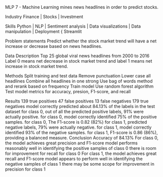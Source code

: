 MLP 7  - Machine Learning mines news headlines in order to predict stocks.

Industry
Finance | Stocks | Investment 

Skills
Python | NLP | Sentiment analysis | Data visualizations | Data manipulation | Deployment { Streamlit 

Problem statements
Predict whether the stock market trend will have a net increase or decrease based on news headlines.

Data Description
Top 25 global viral news headlines from 2000 to 2016
Label 0 means net decrease in stock market trend and label 1 means net increase in stock market trend. 

Methods
Split training and test data
Remove punctuation
Lower case all headlines 
Combine all headlines in one strong
Use bag of words method and rerank based on frequency
Train model
Use random forest algorithm 
Test model metrics for accuracy, presion, F1-score, and recall

Results 
139 true positives
47 false positives
13 false negatives 
179 true negatives 
model correctly predicted about 84.13% of the labels in the test dataset
for class 0, out of all the predicted positive labels, 91% were actually positive. 
for class 0, model correctly identified 75% of the positive samples. 
for class 0, The F1-score is 0.82 (82%)
for class 1, predicted negative labels, 79% were actually negative. 
for class 1, model correctly identified 93% of the negative samples. 
for class 1, F1-score is 0.86 (86%), providing a balanced measure.
Conclusion 
Accuracy of 84.13%
For class 0, the model achieves great  precision and  F1-score 
model performs reasonably well in identifying the positive samples of class 0
there is room for improvement for recall for class 0
For class 1, the model achieves great  recall and F1-score 
model appears to perform well in identifying the negative samples of class 1
there may be some scope for improvement in precision for class 1


